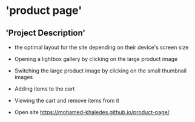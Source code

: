 # 'product page' 

## 'Project Description'
- the optimal layout for the site depending on their device's screen size
- Opening a lightbox gallery by clicking on the large product image
- Switching the large product image by clicking on the small thumbnail images
- Adding items to the cart
- Viewing the cart and remove items from it

- Open site https://mohamed-khaledes.github.io/product-page/
